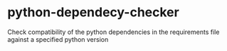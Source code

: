 # python-dependecy-checker
Check compatibility of the python dependencies in the requirements file against a specified python version
